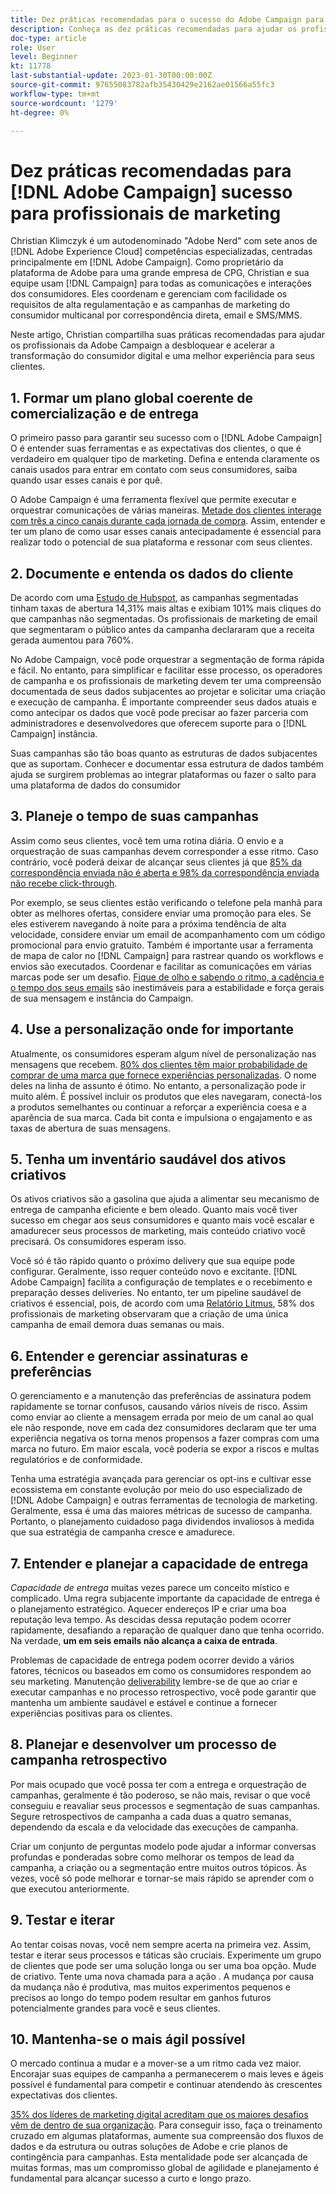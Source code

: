 ```yaml
---
title: Dez práticas recomendadas para o sucesso do Adobe Campaign para profissionais de marketing
description: Conheça as dez práticas recomendadas para ajudar os profissionais da Adobe Campaign a desbloquear e acelerar a transformação do consumidor digital e obter uma melhor experiência para seus clientes.
doc-type: article
role: User
level: Beginner
kt: 11778
last-substantial-update: 2023-01-30T00:00:00Z
source-git-commit: 97655083782afb35430429e2162ae01566a55fc3
workflow-type: tm+mt
source-wordcount: '1279'
ht-degree: 0%

---
```



# Dez práticas recomendadas para [!DNL Adobe Campaign] sucesso para profissionais de marketing

Christian Klimczyk é um autodenominado &quot;Adobe Nerd&quot; com sete anos de [!DNL Adobe Experience Cloud] competências especializadas, centradas principalmente em [!DNL Adobe Campaign]. Como proprietário da plataforma de Adobe para uma grande empresa de CPG, Christian e sua equipe usam [!DNL Campaign] para todas as comunicações e interações dos consumidores. Eles coordenam e gerenciam com facilidade os requisitos de alta regulamentação e as campanhas de marketing do consumidor multicanal por correspondência direta, email e SMS/MMS.

Neste artigo, Christian compartilha suas práticas recomendadas para ajudar os profissionais da Adobe Campaign a desbloquear e acelerar a transformação do consumidor digital e uma melhor experiência para seus clientes.


## 1. Formar um plano global coerente de comercialização e de entrega

O primeiro passo para garantir seu sucesso com o [!DNL Adobe Campaign] O é entender suas ferramentas e as expectativas dos clientes, o que é verdadeiro em qualquer tipo de marketing. Defina e entenda claramente os canais usados para entrar em contato com seus consumidores, saiba quando usar esses canais e por quê.

O Adobe Campaign é uma ferramenta flexível que permite executar e orquestrar comunicações de várias maneiras. [Metade dos clientes interage com três a cinco canais durante cada jornada de compra](https://www.mckinsey.com/capabilities/operations/our-insights/redefine-the-omnichannel-approach-focus-on-what-truly-matters). Assim, entender e ter um plano de como usar esses canais antecipadamente é essencial para realizar todo o potencial de sua plataforma e ressonar com seus clientes.

## 2. Documente e entenda os dados do cliente

De acordo com uma [Estudo de Hubspot](https://www.linkedin.com/pulse/customer-segmentation-effective-b2b-business-industry-sabreen), as campanhas segmentadas tinham taxas de abertura 14,31% mais altas e exibiam 101% mais cliques do que campanhas não segmentadas. Os profissionais de marketing de email que segmentaram o público antes da campanha declararam que a receita gerada aumentou para 760%.

No Adobe Campaign, você pode orquestrar a segmentação de forma rápida e fácil. No entanto, para simplificar e facilitar esse processo, os operadores de campanha e os profissionais de marketing devem ter uma compreensão documentada de seus dados subjacentes ao projetar e solicitar uma criação e execução de campanha. É importante compreender seus dados atuais e como antecipar os dados que você pode precisar ao fazer parceria com administradores e desenvolvedores que oferecem suporte para o [!DNL Campaign] instância.

Suas campanhas são tão boas quanto as estruturas de dados subjacentes que as suportam. Conhecer e documentar essa estrutura de dados também ajuda se surgirem problemas ao integrar plataformas ou fazer o salto para uma plataforma de dados do consumidor

## 3. Planeje o tempo de suas campanhas

Assim como seus clientes, você tem uma rotina diária. O envio e a orquestração de suas campanhas devem corresponder a esse ritmo. Caso contrário, você poderá deixar de alcançar seus clientes já que [85% da correspondência enviada não é aberta e 98% da correspondência enviada não recebe click-through](https://www.validity.com/resource-center/state-of-email-2021/).

Por exemplo, se seus clientes estão verificando o telefone pela manhã para obter as melhores ofertas, considere enviar uma promoção para eles. Se eles estiverem navegando à noite para a próxima tendência de alta velocidade, considere enviar um email de acompanhamento com um código promocional para envio gratuito. Também é importante usar a ferramenta de mapa de calor no [!DNL Campaign] para rastrear quando os workflows e envios são executados. Coordenar e facilitar as comunicações em várias marcas pode ser um desafio. [Fique de olho e sabendo o ritmo, a cadência e o tempo dos seus emails](https://experienceleaguecommunities.adobe.com/t5/adobe-campaign-classic-blogs/predictive-send-time-optimization-with-adobe-campaign/ba-p/561554) são inestimáveis para a estabilidade e força gerais de sua mensagem e instância do Campaign.

## 4. Use a personalização onde for importante

Atualmente, os consumidores esperam algum nível de personalização nas mensagens que recebem. [80% dos clientes têm maior probabilidade de comprar de uma marca que fornece experiências personalizadas](https://us.epsilon.com/power-of-me). O nome deles na linha de assunto é ótimo. No entanto, a personalização pode ir muito além. É possível incluir os produtos que eles navegaram, conectá-los a produtos semelhantes ou continuar a reforçar a experiência coesa e a aparência de sua marca. Cada bit conta e impulsiona o engajamento e as taxas de abertura de suas mensagens.

## 5. Tenha um inventário saudável dos ativos criativos

Os ativos criativos são a gasolina que ajuda a alimentar seu mecanismo de entrega de campanha eficiente e bem oleado. Quanto mais você tiver sucesso em chegar aos seus consumidores e quanto mais você escalar e amadurecer seus processos de marketing, mais conteúdo criativo você precisará. Os consumidores esperam isso.

Você só é tão rápido quanto o próximo delivery que sua equipe pode configurar. Geralmente, isso requer conteúdo novo e excitante. [!DNL Adobe Campaign] facilita a configuração de templates e o recebimento e preparação desses deliveries. No entanto, ter um pipeline saudável de criativos é essencial, pois, de acordo com uma [Relatório Litmus](https://www.litmus.com/resources/state-of-email/), 58% dos profissionais de marketing observaram que a criação de uma única campanha de email demora duas semanas ou mais.

## 6. Entender e gerenciar assinaturas e preferências

O gerenciamento e a manutenção das preferências de assinatura podem rapidamente se tornar confusos, causando vários níveis de risco. Assim como enviar ao cliente a mensagem errada por meio de um canal ao qual ele não responde, nove em cada dez consumidores declaram que ter uma experiência negativa os torna menos propensos a fazer compras com uma marca no futuro. Em maior escala, você poderia se expor a riscos e multas regulatórios e de conformidade.

Tenha uma estratégia avançada para gerenciar os opt-ins e cultivar esse ecossistema em constante evolução por meio do uso especializado de [!DNL Adobe Campaign] e outras ferramentas de tecnologia de marketing. Geralmente, essa é uma das maiores métricas de sucesso de campanha. Portanto, o planejamento cuidadoso paga dividendos invaliosos à medida que sua estratégia de campanha cresce e amadurece.

## 7. Entender e planejar a capacidade de entrega

_Capacidade de entrega_ muitas vezes parece um conceito místico e complicado. Uma regra subjacente importante da capacidade de entrega é o planejamento estratégico. Aquecer endereços IP e criar uma boa reputação leva tempo. As descidas dessa reputação podem ocorrer rapidamente, desafiando a reparação de qualquer dano que tenha ocorrido. Na verdade, **um em seis emails não alcança a caixa de entrada**.

Problemas de capacidade de entrega podem ocorrer devido a vários fatores, técnicos ou baseados em como os consumidores respondem ao seu marketing. Manutenção [deliverability](https://business.adobe.com/products/campaign/email-deliverability.html) lembre-se de que ao criar e executar campanhas e no processo retrospectivo, você pode garantir que mantenha um ambiente saudável e estável e continue a fornecer experiências positivas para os clientes.

## 8. Planejar e desenvolver um processo de campanha retrospectivo

Por mais ocupado que você possa ter com a entrega e orquestração de campanhas, geralmente é tão poderoso, se não mais, revisar o que você conseguiu e reavaliar seus processos e segmentação de suas campanhas. Segure retrospectivos de campanha a cada duas a quatro semanas, dependendo da escala e da velocidade das execuções de campanha.

Criar um conjunto de perguntas modelo pode ajudar a informar conversas profundas e ponderadas sobre como melhorar os tempos de lead da campanha, a criação ou a segmentação entre muitos outros tópicos. Às vezes, você só pode melhorar e tornar-se mais rápido se aprender com o que executou anteriormente.

## 9. Testar e iterar

Ao tentar coisas novas, você nem sempre acerta na primeira vez. Assim, testar e iterar seus processos e táticas são cruciais. Experimente um grupo de clientes que pode ser uma solução longa ou ser uma boa opção. Mude de criativo. Tente uma nova chamada para a ação . A mudança por causa da mudança não é produtiva, mas muitos experimentos pequenos e precisos ao longo do tempo podem resultar em ganhos futuros potencialmente grandes para você e seus clientes.

## 10. Mantenha-se o mais ágil possível

O mercado continua a mudar e a mover-se a um ritmo cada vez maior. Encorajar suas equipes de campanha a permanecerem o mais leves e ágeis possível é fundamental para competir e continuar atendendo às crescentes expectativas dos clientes.

[35% dos líderes de marketing digital acreditam que os maiores desafios vêm de dentro de sua organização](https://www.gartner.com/en/newsroom/press-releases/gartner-says-35--of-digital-marketing-leaders-believe-the-bigges). Para conseguir isso, faça o treinamento cruzado em algumas plataformas, aumente sua compreensão dos fluxos de dados e da estrutura ou outras soluções de Adobe e crie planos de contingência para campanhas. Esta mentalidade pode ser alcançada de muitas formas, mas um compromisso global de agilidade e planejamento é fundamental para alcançar sucesso a curto e longo prazo.
